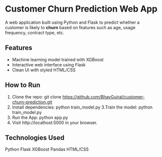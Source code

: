 # Customer Churn Prediction Web App

A web application built using Python and Flask to predict whether a customer is likely to **churn** based on features such as age, usage frequency, contract type, etc.

## Features

- Machine learning model trained with XGBoost
- Interactive web interface using Flask
- Clean UI with styled HTML/CSS

## How to Run

1. Clone the repo:
   git clone https://github.com/BhavGujral/customer-churn-prediction.git 
2. Install dependencies:
    python train_model.py
3.Train the model:
    python train_model.py
4. Run the App:
    python app.py
5. Visit http://localhost:5000 in your browser.

## Technologies Used
Python
Flask
XGBoost
Pandas
HTML/CSS
